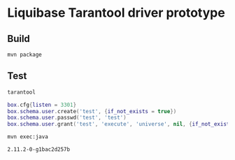 # Liquibase Tarantool driver prototype

## Build

```
mvn package
```

## Test

```bash
tarantool
```

```lua
box.cfg{listen = 3301}
box.schema.user.create('test', {if_not_exists = true})
box.schema.user.passwd('test', 'test')
box.schema.user.grant('test', 'execute', 'universe', nil, {if_not_exists = true})
```

```bash
mvn exec:java
```

```
2.11.2-0-g1bac2d257b
```
